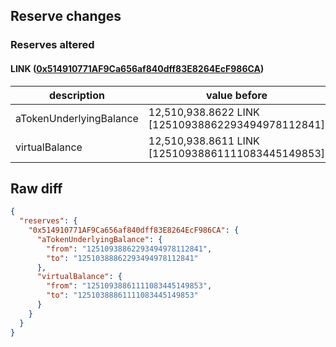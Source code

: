 ## Reserve changes

### Reserves altered

#### LINK ([0x514910771AF9Ca656af840dff83E8264EcF986CA](https://etherscan.io/address/0x514910771AF9Ca656af840dff83E8264EcF986CA))

| description | value before | value after |
| --- | --- | --- |
| aTokenUnderlyingBalance | 12,510,938.8622 LINK [12510938862293494978112841] | 12,510,388.8622 LINK [12510388862293494978112841] |
| virtualBalance | 12,510,938.8611 LINK [12510938861111083445149853] | 12,510,388.8611 LINK [12510388861111083445149853] |


## Raw diff

```json
{
  "reserves": {
    "0x514910771AF9Ca656af840dff83E8264EcF986CA": {
      "aTokenUnderlyingBalance": {
        "from": "12510938862293494978112841",
        "to": "12510388862293494978112841"
      },
      "virtualBalance": {
        "from": "12510938861111083445149853",
        "to": "12510388861111083445149853"
      }
    }
  }
}
```